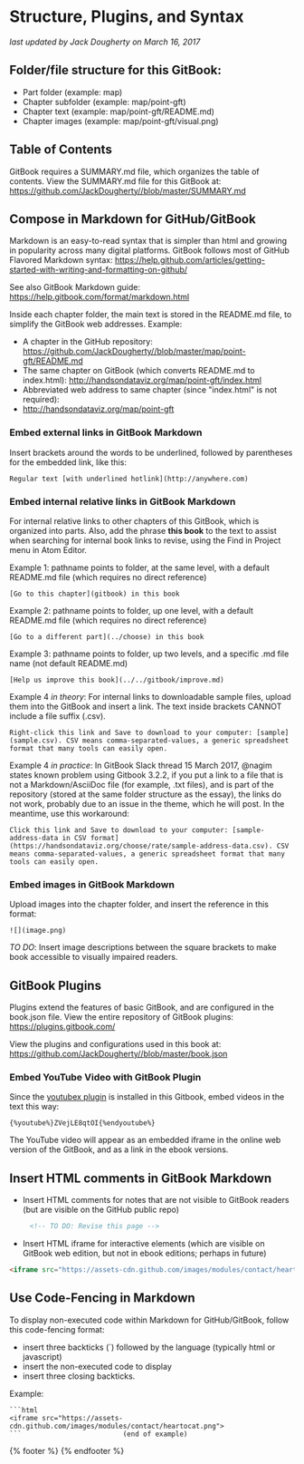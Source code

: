 # Structure, Plugins, and Syntax
*last updated by Jack Dougherty on March 16, 2017*

<!-- toc -->

## Folder/file structure for this GitBook:
- Part folder (example: map)
- Chapter subfolder (example: map/point-gft)
- Chapter text (example: map/point-gft/README.md)
- Chapter images (example: map/point-gft/visual.png)

## Table of Contents
GitBook requires a SUMMARY.md file, which organizes the table of contents. View the SUMMARY.md file for this GitBook at: https://github.com/JackDougherty//blob/master/SUMMARY.md

## Compose in Markdown for GitHub/GitBook
Markdown is an easy-to-read syntax that is simpler than html and growing in popularity across many digital platforms. GitBook follows most of GitHub Flavored Markdown syntax: https://help.github.com/articles/getting-started-with-writing-and-formatting-on-github/

See also GitBook Markdown guide: https://help.gitbook.com/format/markdown.html

Inside each chapter folder, the main text is stored in the README.md file, to simplify the GitBook web addresses. Example:
- A chapter in the GitHub repository: https://github.com/JackDougherty//blob/master/map/point-gft/README.md
- The same chapter on GitBook (which converts README.md to index.html): http://handsondataviz.org/map/point-gft/index.html
- Abbreviated web address to same chapter (since "index.html" is not required):
- http://handsondataviz.org/map/point-gft


### Embed external links in GitBook Markdown
Insert brackets around the words to be underlined, followed by parentheses for the embedded link, like this:

```
Regular text [with underlined hotlink](http://anywhere.com)
```

### Embed internal relative links in GitBook Markdown

For internal relative links to other chapters of this GitBook, which is organized into parts. Also, add the phrase **this book** to the text to assist when searching for internal book links to revise, using the Find in Project menu in Atom Editor.

Example 1: pathname points to folder, at the same level, with a default README.md file (which requires no direct reference)

```
[Go to this chapter](gitbook) in this book
```

Example 2: pathname points to folder, up one level, with a default README.md file (which requires no direct reference)

```
[Go to a different part](../choose) in this book
```

Example 3: pathname points to folder, up two levels, and a specific .md file name (not default README.md)

```
[Help us improve this book](../../gitbook/improve.md)
```

Example 4 *in theory*: For internal links to downloadable sample files, upload them into the GitBook and insert a link. The text inside brackets CANNOT include a file suffix (.csv).

```
Right-click this link and Save to download to your computer: [sample](sample.csv). CSV means comma-separated-values, a generic spreadsheet format that many tools can easily open.
```

Example 4 *in practice*: In GitBook Slack thread 15 March 2017, @nagim states known problem using Gitbook 3.2.2, if you put a link to a file that is not a Markdown/AsciiDoc file (for example, .txt files), and is part of the repository (stored at the same folder structure as the essay), the links do not work, probably due to an issue in the theme, which he will post. In the meantime, use this workaround:

```
Click this link and Save to download to your computer: [sample-address-data in CSV format](https://handsondataviz.org/choose/rate/sample-address-data.csv). CSV means comma-separated-values, a generic spreadsheet format that many tools can easily open.
```

### Embed images in GitBook Markdown
Upload images into the chapter folder, and insert the reference in this format:

```
![](image.png)
```

*TO DO*: Insert image descriptions between the square brackets to make book accessible to visually impaired readers.

## GitBook Plugins
Plugins extend the features of basic GitBook, and are configured in the book.json file. View the entire repository of GitBook plugins: https://plugins.gitbook.com/

View the plugins and configurations used in this book at: https://github.com/JackDougherty//blob/master/book.json

### Embed YouTube Video with GitBook Plugin
Since the [youtubex plugin](https://plugins.gitbook.com/plugin/youtubex) is installed in this Gitbook, embed videos in the text this way:

```
{%youtube%}ZVejLE8qtOI{%endyoutube%}
```
The YouTube video will appear as an embedded iframe in the online web version of the GitBook, and as a link in the ebook versions.


## Insert HTML comments in GitBook Markdown
- Insert HTML comments for notes that are not visible to GitBook readers (but are visible on the GitHub public repo)

```html
     <!-- TO DO: Revise this page -->
```
- Insert HTML iframe for interactive elements (which are visible on GitBook web edition, but not in ebook editions; perhaps in future)

```html
<iframe src="https://assets-cdn.github.com/images/modules/contact/heartocat.png">
```

## Use Code-Fencing in Markdown
To display non-executed code within Markdown for GitHub/GitBook, follow this code-fencing format:
- insert three backticks (`) followed by the language (typically html or javascript)
- insert the non-executed code to display
- insert three closing backticks.

Example:

```
```html
<iframe src="https://assets-cdn.github.com/images/modules/contact/heartocat.png">
```                         (end of example)
```

{% footer %}
{% endfooter %}
